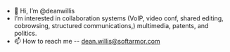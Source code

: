 - 👋 Hi, I’m @deanwillis
- I’m interested in collaboration systems (VoIP, video conf, shared editing, cobrowsing, structured communications,) multimedia, patents, and politics. 
- 📫 How to reach me -- dean.willis@softarmor.com

<!---
deanwillis/deanwillis is a ✨ special ✨ repository because its `README.md` (this file) appears on your GitHub profile.
You can click the Preview link to take a look at your changes.
--->
